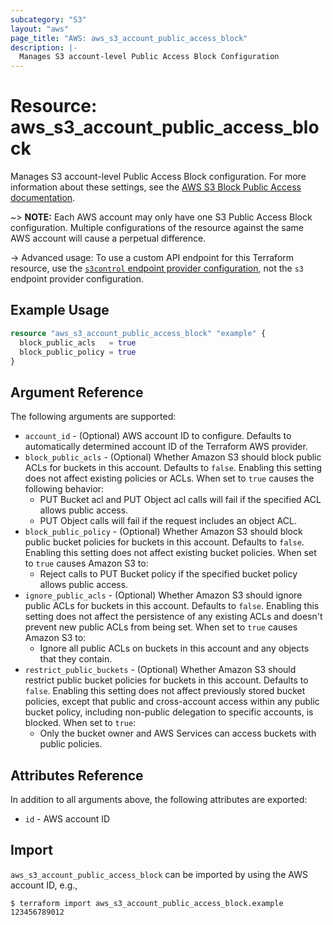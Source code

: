```yaml
---
subcategory: "S3"
layout: "aws"
page_title: "AWS: aws_s3_account_public_access_block"
description: |-
  Manages S3 account-level Public Access Block Configuration
---
```


# Resource: aws_s3_account_public_access_block

Manages S3 account-level Public Access Block configuration. For more information about these settings, see the [AWS S3 Block Public Access documentation](https://docs.aws.amazon.com/AmazonS3/latest/dev/access-control-block-public-access.html).

~> **NOTE:** Each AWS account may only have one S3 Public Access Block configuration. Multiple configurations of the resource against the same AWS account will cause a perpetual difference.

-> Advanced usage: To use a custom API endpoint for this Terraform resource, use the [`s3control` endpoint provider configuration](/docs/providers/aws/index.html#s3control), not the `s3` endpoint provider configuration.

## Example Usage

```terraform
resource "aws_s3_account_public_access_block" "example" {
  block_public_acls   = true
  block_public_policy = true
}
```

## Argument Reference

The following arguments are supported:

* `account_id` - (Optional) AWS account ID to configure. Defaults to automatically determined account ID of the Terraform AWS provider.
* `block_public_acls` - (Optional) Whether Amazon S3 should block public ACLs for buckets in this account. Defaults to `false`. Enabling this setting does not affect existing policies or ACLs. When set to `true` causes the following behavior:
    * PUT Bucket acl and PUT Object acl calls will fail if the specified ACL allows public access.
    * PUT Object calls will fail if the request includes an object ACL.
* `block_public_policy` - (Optional) Whether Amazon S3 should block public bucket policies for buckets in this account. Defaults to `false`. Enabling this setting does not affect existing bucket policies. When set to `true` causes Amazon S3 to:
    * Reject calls to PUT Bucket policy if the specified bucket policy allows public access.
* `ignore_public_acls` - (Optional) Whether Amazon S3 should ignore public ACLs for buckets in this account. Defaults to `false`. Enabling this setting does not affect the persistence of any existing ACLs and doesn't prevent new public ACLs from being set. When set to `true` causes Amazon S3 to:
    * Ignore all public ACLs on buckets in this account and any objects that they contain.
* `restrict_public_buckets` - (Optional) Whether Amazon S3 should restrict public bucket policies for buckets in this account. Defaults to `false`. Enabling this setting does not affect previously stored bucket policies, except that public and cross-account access within any public bucket policy, including non-public delegation to specific accounts, is blocked. When set to `true`:
    * Only the bucket owner and AWS Services can access buckets with public policies.

## Attributes Reference

In addition to all arguments above, the following attributes are exported:

* `id` - AWS account ID

## Import

`aws_s3_account_public_access_block` can be imported by using the AWS account ID, e.g.,

```
$ terraform import aws_s3_account_public_access_block.example 123456789012
```
